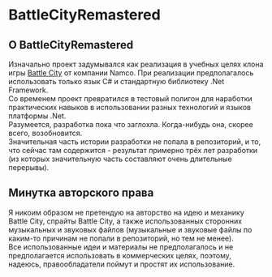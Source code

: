 # BattleCityRemastered

## О BattleCityRemastered

Изначально проект задумывался как реализация в учебных целях клона игры [Battle City](https://ru.wikipedia.org/wiki/Battle_City "Статья о Battle City в Wikipedia") от компании Namco. При реализации предполагалось использовать только язык C# и стандартную библиотеку .Net Framework.  
Со временем проект превратился в тестовый полигон для наработки практических навыков в использовании разных технологий и языков платформы .Net.  
Разумеется, разработка пока что заглохла. Когда-нибудь она, скорее всего, возобновится.  
Значительная часть истории разработки не попала в репозиторий, и то, что сейчас там содержится - результат примерно трёх лет разработки (из которых значительную часть составляют очень длительные перерывы).

## Минутка авторского права

Я никоим образом не претендую на авторство на идею и механику Battle City, спрайты Battle City, а также использованных сторонних музыкальных и звуковых файлов (музыкальные и звуковые файлы по каким-то причинам не попали в репозиторий, но тем не менее).  
Все использованные идеи и материалы не предполагалось и не предполагается использовать в коммерческих целях, поэтому, надеюсь, правообладатели поймут и простят их использование.
